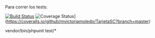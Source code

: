 Para correr los tests:

[![Build Status](https://api.travis-ci.org/mvictoriamoledo/TarjetaSC.svg?branch=master)](https://travis-ci.org/mvictoriamoledo/TarjetaSC)
![Coverage Status](https://coveralls.io/repos/github/mvictoriamoledo/TarjetaSC/badge.svg?branch=master)](https://coveralls.io/github/mvictoriamoledo/TarjetaSC?branch=master)

vendor/bin/phpunit test/*
